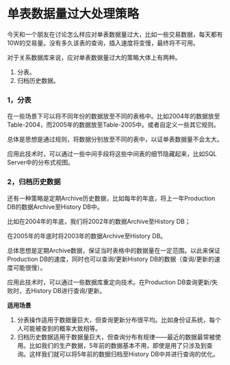 单表数据量过大处理策略
========

今天和一个朋友在讨论怎么样应对单表数据量过大，比如一些交易数据，每天都有10W的交易量。没有多久该表的查询，插入速度将变慢，最终将不可用。

对于关系数据库来说，应对单表数据量过大的策略大体上有两种。

1. 分表。
2. 归档历史数据。

### 1，分表

在一些场景下可以将不同年份的数据放至不同的表格中。比如2004年的数据放至Table-2004，而2005年的数据放至Table-2005中。或者自定义一些其它规则。

总体是思想是通过规则，将数据分别放至不同的表中，以证单表数据量不会太大。

应用此技术时，可以通过一些中间手段将这些中间表的细节隐藏起来，比如SQL Server中的分布式视图。

### 2，归档历史数据

还有一种策略是定期Archive历史数据，比如每年的年底，将上一年Production DB的数据Archive至History DB中。

比如在2004年的年底，我们将2002年的数据Archive至History DB；

在2005年的年底时将2003年的数据Archive至History DB。

总体思想是定期Archive数据，保证当时表格中的数据量在一定范围。以此来保证Production DB的速度，同时也可以查询/更新History DB的数据（查询/更新的速度可能很慢）。

应用此技术时，可以通过一些数据库重定向技术。在Production DB查询更新/失败时，去History DB进行查询/更新。

**适用场景**

1. 分表操作适用于数据量巨大，但查询更新分布很平均。比如身份证系统，每个人可能被查到的概率大致相等。
2. 归档历史数据适用于数据量巨大，但查询分布有规律——最近的数据最常被使用。比如我们的生产数据，5年前的数据基本不用，即使是用了只涉及到查询。这样我们就可以将5年前的数据归档至History DB中并进行查询的优化。

